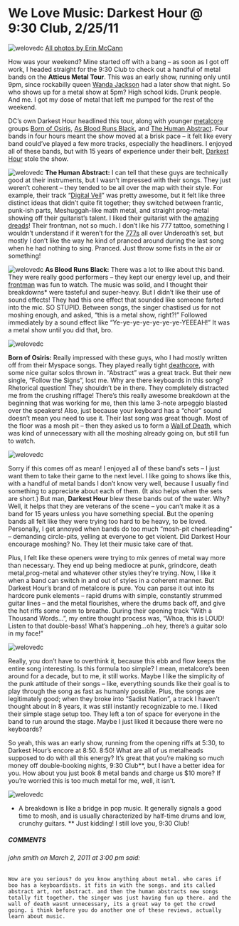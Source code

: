 # We Love Music: Darkest Hour @ 9:30 Club, 2/25/11
![welovedc](/content/images/5480769063_fab97c1dd4.jpg "Atticus Tour @ 9:30 Club")
[All photos by Erin McCann](http://www.flickr.com/photos/erin_m/sets/72157626154004786/with/5480726223/)

How was your weekend? Mine started off with a bang – as soon as I got off work, I headed straight for the 9:30 Club to check out a handful of metal bands on the **Atticus Metal Tour**. This was an early show, running only until 9pm, since rockabilly queen [Wanda Jackson](http://www.wandajackson.com/) had a later show that night. So who shows up for a metal show at 5pm? High school kids. Drunk people. And me. I got my dose of metal that left me pumped for the rest of the weekend.

DC’s own Darkest Hour headlined this tour, along with younger [metalcore](http://en.wikipedia.org/wiki/Metalcore) groups [Born of Osiris](http://www.myspace.com/bornofosiris), [As Blood Runs Black](http://www.myspace.com/asbloodrunsblack), and [The Human Abstract](http://www.myspace.com/thehumanabstract). Four bands in four hours meant the show moved at a brisk pace – it felt like every band could’ve played a few more tracks, especially the headliners. I enjoyed all of these bands, but with 15 years of experience under their belt, [Darkest Hour](http://darkesthour.info/) stole the show.

![welovedc](/content/images/5480715969_511a99481b.jpg "Atticus Tour @ 9:30 Club")
**The Human Abstract:** I can tell that these guys are technically good at their instruments, but I wasn’t impressed with their songs. They just weren’t coherent – they tended to be all over the map with their style. For example, their track “[Digital Veil](http://www.metalunderground.com/news/details.cfm?newsid=65699)” was pretty awesome, but it felt like three distinct ideas that didn’t quite fit together; they switched between frantic, punk-ish parts, Meshuggah-like math metal, and straight prog-metal showing off their guitarist’s talent. I liked their guitarist with the [amazing dreads](http://www.flickr.com/photos/erin_m/5480716953/in/set-72157626154004786/)! Their frontman, not so much. I don’t like his 777 tattoo, something I wouldn’t understand if it weren’t for the [777s](http://en.wikipedia.org/wiki/777_%28number%29) all over Underoath’s set, but mostly I don’t like the way he kind of pranced around during the last song when he had nothing to sing. Pranced. Just throw some fists in the air or something!

![welovedc](/content/images/5481319406_e4fce28b0b.jpg "Atticus Tour @ 9:30 Club")
**As Blood Runs Black:** There was a lot to like about this band. They were really good performers – they kept our energy level up, and their [frontman](http://www.flickr.com/photos/erin_m/5480718431/in/set-72157626154004786/) was fun to watch. The music was solid, and I thought their breakdowns* were tasteful and super-heavy. But I didn’t like their use of sound effects! They had this one effect that sounded like someone farted into the mic. SO STUPID. Between songs, the singer chastised us for not moshing enough, and asked, “this is a metal show, right?!” Followed immediately by a sound effect like “Ye-ye-ye-ye-ye-ye-ye-YEEEAH!” It was a metal show until you did that, bro.

![welovedc](/content/images/5480726223_04c86b8c12.jpg "Atticus Tour @ 9:30 Club")

**Born of Osiris:** Really impressed with these guys, who I had mostly written off from their Myspace songs. They played really tight [deathcore](http://en.wikipedia.org/wiki/Deathcore), with some nice guitar solos thrown in. “Abstract” was a great track. But their new single, “Follow the Signs”, lost me. Why are there keyboards in this song? Rhetorical question! They shouldn’t be in there. They completely distracted me from the crushing riffage! There’s this really awesome breakdown at the beginning that was working for me, then this lame 3-note arpeggio blasted over the speakers! Also, just because your keyboard has a “choir” sound doesn’t mean you need to use it. Their last song was great though. Most of the floor was a mosh pit – then they asked us to form a [Wall of Death](http://www.flickr.com/photos/erin_m/5480721019/in/set-72157626154004786/), which was kind of unnecessary with all the moshing already going on, but still fun to watch.

![welovedc](/content/images/5480768119_83f0e34082.jpg "Atticus Tour @ 9:30 Club")

Sorry if this comes off as mean! I enjoyed all of these band’s sets – I just want them to take their game to the next level. I like going to shows like this, with a handful of metal bands I don’t know very well, because I usually find something to appreciate about each of them. (It also helps when the sets are short.) But man, **Darkest Hour** blew these bands out of the water. Why? Well, it helps that they are veterans of the scene – you can’t make it as a band for 15 years unless you have something special. But the opening bands all felt like they were trying too hard to be heavy, to be loved. Personally, I get annoyed when bands do too much “mosh-pit cheerleading” – demanding circle-pits, yelling at everyone to get violent. Did Darkest Hour encourage moshing? No. They let their music take care of that.

Plus, I felt like these openers were trying to mix genres of metal way more than necessary. They end up being mediocre at punk, grindcore, death metal,prog-metal and whatever other styles they’re trying. Now, I like it when a band can switch in and out of styles in a coherent manner. But Darkest Hour’s brand of metalcore is pure. You can parse it out into its hardcore punk elements – rapid drums with simple, constantly strummed guitar lines – and the metal flourishes, where the drums back off, and give the hot riffs some room to breathe. During their opening track “With a Thousand Words…”, my entire thought process was, “Whoa, this is LOUD! Listen to that double-bass! What’s happening…oh hey, there’s a guitar solo in my face!”

![welovedc](/content/images/5480765705_7a6e13cba7.jpg "Atticus Tour @ 9:30 Club")

Really, you don’t have to overthink it, because this ebb and flow keeps the entire song interesting. Is this formula too simple? I mean, metalcore’s been around for a decade, but to me, it still works. Maybe I like the simplicity of the punk attitude of their songs – like, everything sounds like their goal is to play through the song as fast as humanly possible. Plus, the songs are legitimately good; when they broke into “Sadist Nation”, a track I haven’t thought about in 8 years, it was still instantly recognizable to me. I liked their simple stage setup too. They left a ton of space for everyone in the band to run around the stage. Maybe I just liked it because there were no keyboards?

So yeah, this was an early show, running from the opening riffs at 5:30, to Darkest Hour’s encore at 8:50. 8:50! What are all of us metalheads supposed to do with all this energy? It’s great that you’re making so much money off double-booking nights, 9:30 Club**, but I have a better idea for you. How about you just book 8 metal bands and charge us $10 more? If you’re worried this is too much metal for me, well, it isn’t.

![welovedc](/content/images/5481367164_8ed40104f3.jpg "Atticus Tour @ 9:30 Club")

* A breakdown is like a bridge in pop music. It generally signals a good time to mosh, and is usually characterized by half-time drums and low, crunchy guitars.
** Just kidding! I still love you, 9:30 Club!

##### COMMENTS
###### john smith on March 2, 2011 at 3:00 pm said:
    Wow are you serious? do you know anything about metal. who cares if boo has a keyboardists. it fits in with the songs. and its called abstract art, not abstract. and then the human abstracts new songs totally fit together. the singer was just having fun up there. and the wall of death wasnt unnecessary, its a great way to get the crowd going. i think before you do another one of these reviews, actually learn about music.